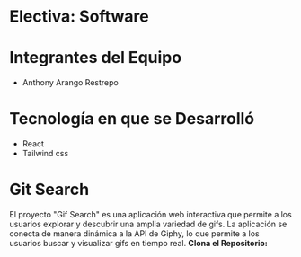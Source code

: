 # Electiva: Software
# Integrantes del Equipo
- Anthony Arango Restrepo
# Tecnología en que se Desarrolló
- React
- Tailwind css
# Git Search
El proyecto "Gif Search" es una aplicación web interactiva que permite a los usuarios explorar y descubrir una amplia variedad de gifs. La aplicación se conecta de manera dinámica a la API de Giphy, lo que permite a los usuarios buscar y visualizar gifs en tiempo real.
**Clona el Repositorio:**



